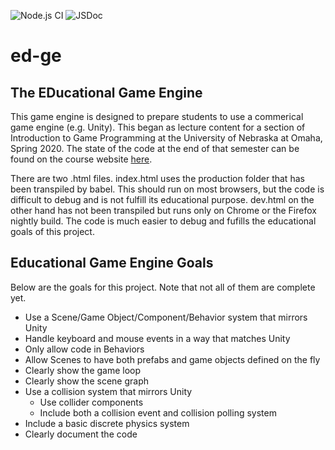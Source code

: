 
![Node.js CI](https://github.com/ed-ge/ed-ge/workflows/Node.js%20CI/badge.svg?branch=dev)
![JSDoc](https://github.com/ed-ge/ed-ge/workflows/JSDoc/badge.svg?branch=master)
# ed-ge

## The EDucational Game Engine

This game engine is designed to prepare students to use a commerical game engine (e.g. Unity). This began as lecture content for a section of Introduction to Game Programming at the University of Nebraska at Omaha, Spring 2020. The state of the code at the end of that semester can be found on the course website [here](https://github.com/CS2510/Spring2020/blob/9199e8ac636461a5a59acff09f5dee9c91b3ddf5/ed-ge-master.zip).

There are two .html files. index.html uses the production folder that has been transpiled by babel. This should run on most browsers, but the code is difficult to debug and is not fulfill its educational purpose. dev.html on the other hand has not been transpiled but runs only on Chrome or the Firefox nightly build. The code is much easier to debug and fufills the educational goals of this project.

## Educational Game Engine Goals

Below are the goals for this project. Note that not all of them are complete yet.

* Use a Scene/Game Object/Component/Behavior system that mirrors Unity
* Handle keyboard and mouse events in a way that matches Unity
* Only allow code in Behaviors
* Allow Scenes to have both prefabs and game objects defined on the fly
* Clearly show the game loop
* Clearly show the scene graph
* Use a collision system that mirrors Unity
    * Use collider components
    * Include both a collision event and collision polling system
* Include a basic discrete physics system
* Clearly document the code
